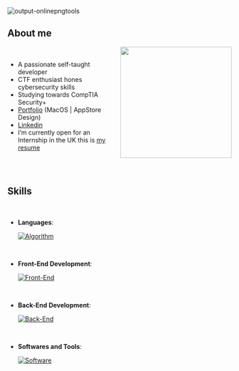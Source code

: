 
![output-onlinepngtools](https://user-images.githubusercontent.com/105550256/235329887-86789b0c-284d-43f0-815c-c9169152a320.png)

<h2>About me</h2>

<picture> <img align="right" src="https://user-images.githubusercontent.com/105550256/235344693-cd1a2f19-d495-408f-a756-273e8f0191ec.svg" width = 250px></picture>

<br>

- A passionate self-taught developer
- CTF enthusiast hones cybersecurity skills
- Studying towards CompTIA Security+
- [Portfolio](https://www.mushow.co.uk/) (MacOS | AppStore Design)
- [Linkedin](https://www.linkedin.com/in/mushowuk/)
- I’m currently open for an Internship in the UK this is [my resume]()

<br><br>

<h2> Skills</h2>
<br>

<p align="center">

- **Languages**:
    
    [![Algorithm](https://skillicons.dev/icons?i=c,python,mysql)](https://skillicons.dev)
	
<br>   
    
- **Front-End Development**:

    [![Front-End](https://skillicons.dev/icons?i=js,html,css,scss)](https://skillicons.dev)

<br>   
    
- **Back-End Development**:
	
	
    [![Back-End](https://skillicons.dev/icons?i=java,php)](https://skillicons.dev)
	
<br>
	
- **Softwares and Tools**:

    [![Software](https://skillicons.dev/icons?i=idea,git,docker,postman,maven,kubernetes)](https://skillicons.dev)
	
<br>
<br>

	
